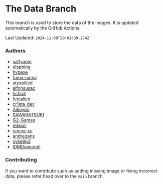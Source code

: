 # The Data Branch
This branch is used to store the data of the images. It is updated automatically by the GitHub Actions.
    
Last Updated: `2024-11-08T20:01:39.274Z`

### Authors
- [saltyaom](undefined)
- [disphing](https://drive.google.com/drive/folders/1Hy1_pAWx95QTv1nZFKUl96GImq4iKdf8)
- [hvpexe](https://github.com/hvpexe/ProgrammingVTuberLogos-VisualStudio/)
- [fuma-nama](undefined)
- [styxpilled](undefined)
- [alfonsusac](https://github.com/alfonsusac/kawaii-logos-data)
- [hcho3](https://github.com/hcho3/XGBoostVTuberLogo)
- [fenjalien](undefined)
- [cr1sta_dev](https://github.com/Crysta1221/tech_logos)
- [Aikoyori](https://github.com/Aikoyori/ProgrammingVTuberLogos)
- [SAWARATSUKI](https://github.com/SAWARATSUKI/KawaiiLogos)
- [G2-Games](https://github.com/G2-Games/fun-logos)
- [mkpoli](https://github.com/mkpoli/VTuber-Styled-Logos)
- [cocoa-xu](https://github.com/cocoa-xu/ProgrammingVTuberLogos-BEAM)
- [andregans](https://github.com/andregans/code_logotype)
- [syke9p3](https://github.com/syke9p3/Syke-VTuber-Icons)
- [lDMDiamondl](https://github.com/lDMDiamondl/ProgrammingVTuberLogosKR)

### Contributing

If you want to contribute such as adding missing image or fixing incorrect data, please refer head over to the `main` branch
